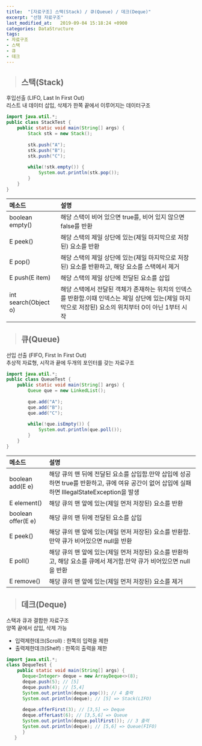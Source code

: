 ```yaml
---
title:  "[자료구조] 스택(Stack) / 큐(Queue) / 데크(Deque)"
excerpt: "선형 자료구조"
last_modified_at:   2019-09-04 15:18:24 +0900
categories: DataStructure
tags:
- 자료구조
- 스택
- 큐
- 데크
---
```


>## 스택(Stack)  
  
후입선출 (LIFO, Last In First Out)  
리스트 내 데이터 삽입, 삭제가 한쪽 끝에서 이루어지는 데이터구조  
  
```java 
import java.util.*;
public class StackTest {
    public static void main(String[] args) {
        Stack stk = new Stack();
        
        stk.push("A");
        stk.push("B");
        stk.push("C");
                
        while(!stk.empty()) {
            System.out.println(stk.pop());
        }
    }
}

```  
  
|        메소드        |                                                                          설명                                                                          |
|:--------------------|:------------------------------------------------------------------------------------------------------------------------------------------------------|
| boolean empty()      | 해당 스택이 비어 있으면 true를, 비어 있지 않으면 false를 반환                                                                                          |
| E peek()             | 해당 스택의 제일 상단에 있는(제일 마지막으로 저장된) 요소를 반환                                                                                       |
| E pop()              | 해당 스택의 제일 상단에 있는(제일 마지막으로 저장된) 요소를 반환하고, 해당 요소를 스택에서 제거                                                        |
| E push(E item)       | 해당 스택의 제일 상단에 전달된 요소를 삽입                                                                                                             |
| int search(Object o) | 해당 스택에서 전달된 객체가 존재하는 위치의 인덱스를 반환함.이때 인덱스는 제일 상단에 있는(제일 마지막으로 저장된) 요소의 위치부터 0이 아닌 1부터 시작 |  
  
  
>## 큐(Queue)  
  
선입 선출 (FIFO, First In First Out)  
추상적 자료형, 시작과 끝에 두개의 포인터를 갖는 자료구조   
   
```java  
import java.util.*;
public class QueueTest {
    public static void main(String[] args) {
        Queue que = new LinkedList();
        
        que.add("A");
        que.add("B");
        que.add("C");
        
        while(!que.isEmpty()) {
            System.out.println(que.poll());
        }
    }
}
```  
  
|       메소드       |                                                                         설명                                                                         |
|:------------------|:----------------------------------------------------------------------------------------------------------------------------------------------------|
| boolean add(E e)   | 해당 큐의 맨 뒤에 전달된 요소를 삽입함.만약 삽입에 성공하면 true를 반환하고, 큐에 여유 공간이 없어 삽입에 실패하면 IllegalStateException을 발생 |
| E element()        | 해당 큐의 맨 앞에 있는(제일 먼저 저장된) 요소를 반환                                                                                             |
| boolean offer(E e) | 해당 큐의 맨 뒤에 전달된 요소를 삽입                                                                                                              |
| E peek()           | 해당 큐의 맨 앞에 있는(제일 먼저 저장된) 요소를 반환함.만약 큐가 비어있으면 null을 반환                                                           |
| E poll()           | 해당 큐의 맨 앞에 있는(제일 먼저 저장된) 요소를 반환하고, 해당 요소를 큐에서 제거함.만약 큐가 비어있으면 null을 반환                              |
| E remove()         | 해당 큐의 맨 앞에 있는(제일 먼저 저장된) 요소를 제거                                                                                              |
  
    
>## 데크(Deque)  
  
스택과 큐과 결합한 자료구조  
양쪽 끝에서 삽입, 삭제 가능  
- 입력제한데크(Scroll) : 한쪽의 입력을 제한  
- 출력제한데크(Shelf) : 한쪽의 출력을 제한  
  
  
```java 
import java.util.*;
class DequeTest {
    public static void main(String[] args) {
      Deque<Integer> deque = new ArrayDeque<>(8);
      deque.push(5); // [5] 
      deque.push(4); // [5,4] 
      System.out.println(deque.pop()); // 4 출력 
      System.out.println(deque); // [5] => Stack(LIFO)
      
      deque.offerFirst(3); // [3,5] => Deque
      deque.offerLast(6); // [3,5,6] => Queue
      System.out.println(deque.pollFirst()); // 3 출력
      System.out.println(deque); // [5,6] => Queue(FIFO)
      }
   }
```
